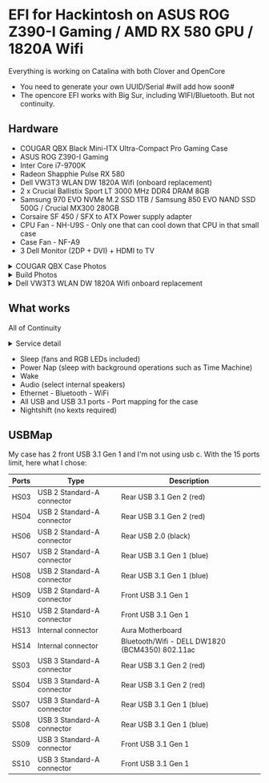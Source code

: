 # EFI for Hackintosh on ASUS ROG Z390-I Gaming / AMD RX 580 GPU / 1820A Wifi

Everything is working on Catalina with both Clover and OpenCore
- You need to generate your own UUID/Serial #will add how soon#
- The opencore EFI works with Big Sur, including WIFI/Bluetooth. But not continuity.

## Hardware

- COUGAR QBX Black Mini-ITX Ultra-Compact Pro Gaming Case
- ASUS ROG Z390-I Gaming
- Inter Core i7-9700K
- Radeon Shapphie Pulse RX 580
- Dell VW3T3 WLAN DW 1820A Wifi (onboard replacement)
- 2 x Crucial Ballistix Sport LT 3000 MHz DDR4 DRAM 8GB
- Samsung 970 EVO NVMe M.2 SSD 1TB / Samsung 850 EVO NAND SSD 500G / Crucial MX300 280GB
- Corsaire SF 450 / SFX to ATX Power supply adapter
- CPU Fan - NH-U9S - Only one that can cool down that CPU in that small case
- Case Fan - NF-A9
- 3 Dell Monitor (2DP + DVI) + HDMI to TV

<details>
<summary>COUGAR QBX Case Photos</summary>

![Tiny case](images/emptycase/IMG_5383.JPG "Tiny case")
![Tiny case](images/emptycase/IMG_5384.JPG "Tiny case")
![Tiny case](images/emptycase/IMG_5385.JPG "Tiny case")
![Front USB](images/emptycase/IMG_5386.JPG "Tiny case")
![Left side](images/emptycase/IMG_5393.JPG "Left side")
![SSD Access left side](images/emptycase/IMG_5394.JPG "SSD Access left side")
![Inside access left side](images/emptycase/IMG_5395.JPG "Inside access left side")
![Inside](images/emptycase/IMG_5396.JPG "Inside")
![Original fan](images/emptycase/IMG_5397.JPG "Original fan")
![SSD Panel](images/emptycase/IMG_5402.JPG "SSD Panel")
![HDD/SSD mount](images/emptycase/IMG_5403.JPG "HDD/SSD mount")
![Right side / cable management](images/emptycase/IMG_5407.JPG "Right side / cable management")
![Right side / other SSD mount](images/emptycase/IMG_5408.JPG "Right side / other SSD mount")
![SSD or Front optique drive mount](images/emptycase/IMG_5409.JPG "SSD or Front optique drive mount")
![SSD or Front optique drive mount](images/emptycase/IMG_5412.JPG "SSD or Front optique drive mount")
![Sliding top panel - Optique drive access](images/emptycase/IMG_5413.JPG "Sliding top panel - Optique drive access")
![PSU and adapter](images/emptycase/IMG_5425.JPG "PSU and adapter")
![SFX to ATX Power supply](images/emptycase/IMG_5427.JPG "SFX to ATX Power supply")

</details>

<details>
<summary>Build Photos</summary>

![Open COUGAR QBX with SSD side panel](images/case/Open_COUGAR_QBX.JPG "Open COUGAR QBX with SSD side panel")
![CPU Fan NH-U9S](images/case/Packed.JPG "Massive CPU Fan NH-U9S")
![SSD Panel in place](images/case/SSD_Panel.JPG "SSD Panel in place")
![Front](images/case/Hackintosh.JPG)
![Back 2DP + DVI + HDMI to DV](images/case/Back_Case.JPG "Back 2DP + DVI + HDMI to DV")
![Overall view](images/case/Side_Case.JPG)

</details>

<details>
<summary>Dell VW3T3 WLAN DW 1820A Wifi onboard replacement</summary>

![1820A WIFI/BT card](images/1820a/IMG_5481.jpg)
![Need to remove the cpu cooler](images/1820a/IMG_5490.JPG)
![Top right is the original WIFI](images/1820a/IMG_5491.JPG)
![WIFI removed](images/1820a/IMG_5492.JPG)
![Original wifi card](images/1820a/IMG_5494.JPG "Original wifi card")
![Reconnected WIFI antenna](images/1820a/IMG_5497.JPG "1820A WIFI")

</details>

## What works

All of Continuity

<details>
<summary>Service detail</summary>

- Handoff
- iMessage
- Continuity Camera
- Universal Clipboard
- Instant Hotspot
- Air Drop
- iPhone Cellular Calls
- Auto Unlock
- Apple Pay

</details>

- Sleep (fans and RGB LEDs included)
- Power Nap (sleep with background operations such as Time Machine)
- Wake
- Audio (select internal speakers)
- Ethernet - Bluetooth - WiFi
- All USB and USB 3.1 ports - Port mapping for the case
- Nightshift (no kexts required)

## USBMap

My case has 2 front USB 3.1 Gen 1 and I'm not using usb c.
With the 15 ports limit, here what I chose:

| Ports | Type | Description |
| --- | --- | --- |
| HS03 | USB 2 Standard-A connector | Rear USB 3.1 Gen 2 (red) |
| HS04 | USB 2 Standard-A connector | Rear USB 3.1 Gen 2 (red) |
| HS06 | USB 2 Standard-A connector | Rear USB 2.0 (black) |
| HS07 | USB 2 Standard-A connector | Rear USB 3.1 Gen 1 (blue) |
| HS08 | USB 2 Standard-A connector | Rear USB 3.1 Gen 1 (blue) |
| HS09 | USB 2 Standard-A connector | Front USB 3.1 Gen 1 |
| HS10 | USB 2 Standard-A connector | Front USB 3.1 Gen 1 |
| HS13 | Internal connector | Aura Motherboard |
| HS14 | Internal connector | Bluetooth/Wifi - DELL DW1820 (BCM4350) 802.11ac |
| SS03 | USB 3 Standard-A connector | Rear USB 3.1 Gen 2 (red) |
| SS04 | USB 3 Standard-A connector | Rear USB 3.1 Gen 2 (red) |
| SS07 | USB 3 Standard-A connector | Rear USB 3.1 Gen 1 (blue) |
| SS08 | USB 3 Standard-A connector | Rear USB 3.1 Gen 1 (blue) |
| SS09 | USB 3 Standard-A connector | Front USB 3.1 Gen 1 |
| SS10 | USB 3 Standard-A connector | Front USB 3.1 Gen 1 |

